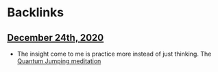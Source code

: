 
# Backlinks
## [December 24th, 2020](<December 24th, 2020.md>)
- The insight come to me is practice more instead of just thinking. The [Quantum Jumping meditation](<Quantum Jumping meditation.md>)

